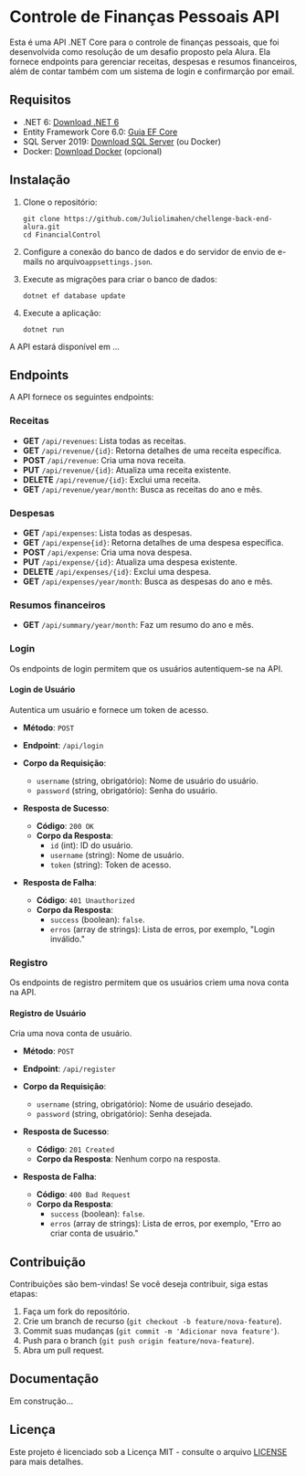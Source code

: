 # Controle de Finanças Pessoais API

Esta é uma API .NET Core para o controle de finanças pessoais, que foi desenvolvida como resolução de um desafio proposto pela Alura. Ela fornece endpoints para gerenciar receitas, despesas e resumos financeiros, além de contar também com um sistema de login e confirmarção por email.

## Requisitos

- .NET 6: [Download .NET 6](https://dotnet.microsoft.com/download/dotnet/6.0)
- Entity Framework Core 6.0: [Guia EF Core](https://docs.microsoft.com/en-us/ef/core/get-started/overview/first-app?tabs=netcore-cli)
- SQL Server 2019: [Download SQL Server](https://www.microsoft.com/en-us/sql-server/sql-server-downloads) (ou Docker)
- Docker: [Download Docker](https://www.docker.com/get-started) (opcional)

## Instalação

1. Clone o repositório:

    ```shell
    git clone https://github.com/Juliolimahen/chellenge-back-end-alura.git
    cd FinancialControl
    ```

2. Configure a conexão do banco de dados e do servidor de envio de e-mails no arquivo`appsettings.json`.

3. Execute as migrações para criar o banco de dados:

    ```shell
    dotnet ef database update
    ```

4. Execute a aplicação:

    ```shell
    dotnet run
    ```

A API estará disponível em ... 

## Endpoints

A API fornece os seguintes endpoints:

### Receitas

- **GET** `/api/revenues`: Lista todas as receitas.
- **GET** `/api/revenue/{id}`: Retorna detalhes de uma receita específica.
- **POST** `/api/revenue`: Cria uma nova receita.
- **PUT** `/api/revenue/{id}`: Atualiza uma receita existente.
- **DELETE** `/api/revenue/{id}`: Exclui uma receita.
- **GET** `/api/revenue/year/month`: Busca as receitas do ano e mês.

### Despesas

- **GET** `/api/expenses`: Lista todas as despesas.
- **GET** `/api/expense{id}`: Retorna detalhes de uma despesa específica.
- **POST** `/api/expense`: Cria uma nova despesa.
- **PUT** `/api/expense/{id}`: Atualiza uma despesa existente.
- **DELETE** `/api/expenses/{id}`: Exclui uma despesa.
- **GET** `/api/expenses/year/month`: Busca as despesas do ano e mês.

### Resumos financeiros

- **GET** `/api/summary/year/month`: Faz um resumo do ano e mês.

### Login

Os endpoints de login permitem que os usuários autentiquem-se na API.

#### Login de Usuário

Autentica um usuário e fornece um token de acesso.

- **Método**: `POST`
- **Endpoint**: `/api/login`
- **Corpo da Requisição**:
    - `username` (string, obrigatório): Nome de usuário do usuário.
    - `password` (string, obrigatório): Senha do usuário.

- **Resposta de Sucesso**:
    - **Código**: `200 OK`
    - **Corpo da Resposta**:
        - `id` (int): ID do usuário.
        - `username` (string): Nome de usuário.
        - `token` (string): Token de acesso.

- **Resposta de Falha**:
    - **Código**: `401 Unauthorized`
    - **Corpo da Resposta**:
        - `success` (boolean): `false`.
        - `erros` (array de strings): Lista de erros, por exemplo, "Login inválido."

### Registro

Os endpoints de registro permitem que os usuários criem uma nova conta na API.

#### Registro de Usuário

Cria uma nova conta de usuário.

- **Método**: `POST`
- **Endpoint**: `/api/register`
- **Corpo da Requisição**:
    - `username` (string, obrigatório): Nome de usuário desejado.
    - `password` (string, obrigatório): Senha desejada.

- **Resposta de Sucesso**:
    - **Código**: `201 Created`
    - **Corpo da Resposta**: Nenhum corpo na resposta.

- **Resposta de Falha**:
    - **Código**: `400 Bad Request`
    - **Corpo da Resposta**:
        - `success` (boolean): `false`.
        - `erros` (array de strings): Lista de erros, por exemplo, "Erro ao criar conta de usuário."

## Contribuição

Contribuições são bem-vindas! Se você deseja contribuir, siga estas etapas:

1. Faça um fork do repositório.
2. Crie um branch de recurso (`git checkout -b feature/nova-feature`).
3. Commit suas mudanças (`git commit -m 'Adicionar nova feature'`).
4. Push para o branch (`git push origin feature/nova-feature`).
5. Abra um pull request.

## Documentação

Em construção...

## Licença

Este projeto é licenciado sob a Licença MIT - consulte o arquivo [LICENSE](LICENSE) para mais detalhes.
